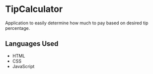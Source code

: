 # TipCalculator
Application to easily determine how much to pay based on desired tip percentage.



## Languages Used
- HTML 
- CSS 
- JavaScript
